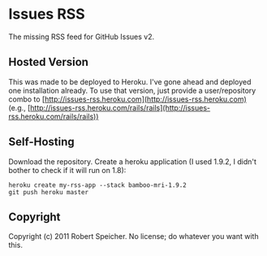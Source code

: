 # Issues RSS

The missing RSS feed for GitHub Issues v2.

## Hosted Version

This was made to be deployed to Heroku. I've gone ahead and deployed one
installation already. To use that version, just provide a user/repository combo
to [http://issues-rss.heroku.com](http://issues-rss.heroku.com) (e.g.,
[http://issues-rss.heroku.com/rails/rails](http://issues-rss.heroku.com/rails/rails))

## Self-Hosting

Download the repository. Create a heroku application (I used 1.9.2, I didn't bother to check if it will run on 1.8):

    heroku create my-rss-app --stack bamboo-mri-1.9.2
    git push heroku master

## Copyright

Copyright (c) 2011 Robert Speicher. No license; do whatever you want with this.
